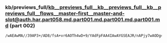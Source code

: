 ### kb/previews_full/kb__previews_full__kb__previews_full__kb__previews_full__flows__master-first__master-and-slot@auth.har.part058.md.part001.md.part001.md.part001.md (part 002)

```md
/wAEAwMA//39AP3+/AD8/fsA+vr6AOTh4wD+9/YAdFpFAA4IAwAYGSEAJR/nAPjy7wAODg4ABwYGAPwAAAD+/v4A/P38APr6+gD+/vwA+vz6APr6+gD6+/wA+/v+AAP//wAgJSEA9PX2AAcVEgAECwgA+/3/
```

```
